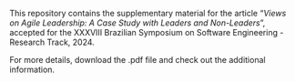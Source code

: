 This repository contains the supplementary material for the article “_Views on Agile Leadership: A Case Study with Leaders and Non-Leaders_”, accepted for the XXXVIII Brazilian Symposium on Software Engineering - Research Track, 2024. 

For more details, download the .pdf file and check out the additional information. 
